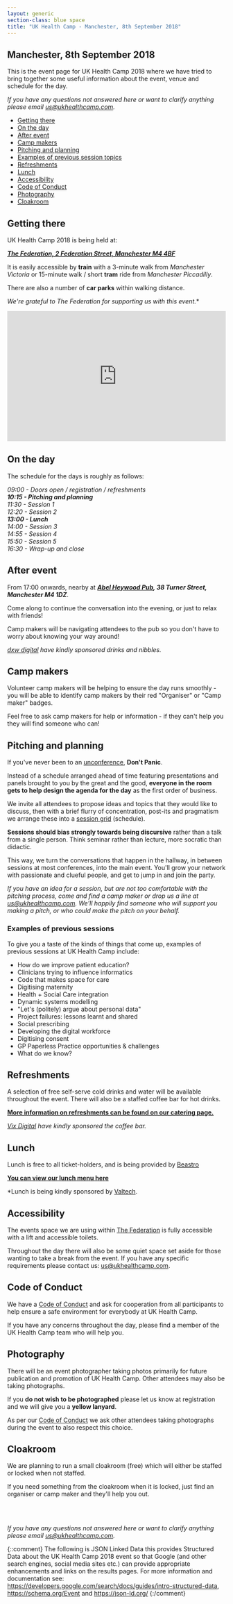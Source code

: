 ```yaml
---
layout: generic
section-class: blue space
title: "UK Health Camp - Manchester, 8th September 2018"
---
```


## Manchester, 8th September 2018

This is the event page for UK Health Camp 2018 where we have tried to bring together some useful information about the event, venue and schedule for the day. 

*If you have any questions not answered here or want to clarify anything please email <us@ukhealthcamp.com>.*

- [Getting there](#getting-there)
- [On the day](#on-the-day)
- [After event](#after-event)
- [Camp makers](#camp-makers)
- [Pitching and planning](#pitching-and-planning)
- [Examples of previous session topics](#examples-of-previous-sessions)
- [Refreshments](#refreshments)
- [Lunch](#lunch)
- [Accessibility](#accessibility)
- [Code of Conduct](#code-of-conduct)
- [Photography](#photography)
- [Cloakroom](#cloakroom)

## Getting there

UK Health Camp 2018 is being held at:

_**[The Federation, 2 Federation Street, Manchester M4 4BF](https://goo.gl/maps/ghh4LigS1Q72)**_ 

It is easily accessible by **train** with a 3-minute walk from _Manchester Victoria_ or 15-minute walk / short **tram** ride from _Manchester Piccadilly_. 

There are also a number of **car parks** within walking distance.

*We're grateful to The Federation for supporting us with this event.**

<iframe src="https://www.google.com/maps/embed?pb=!1m18!1m12!1m3!1d1187.0071836218485!2d-2.240666472212145!3d53.486073098655154!2m3!1f0!2f0!3f0!3m2!1i1024!2i768!4f13.1!3m3!1m2!1s0x487bb1c79ec42665%3A0xb5b47150c72a31fc!2sFederation+House!5e0!3m2!1sen!2suk!4v1535209658753" height="300" frameborder="0" style="border:0;display: block;margin: 0 auto;max-width: 700px;width: 100%;" allowfullscreen></iframe>

## On the day

The schedule for the days is roughly as follows:

_09:00 - Doors open / registration / refreshments  
**10:15 - Pitching and planning**  
11:30 - Session 1  
12:20 - Session 2  
**13:00 - Lunch**  
14:00 - Session 3  
14:55 - Session 4  
15:50 - Session 5  
16:30 - Wrap-up and close_

## After event

From 17:00 onwards,  nearby at _**[Abel Heywood Pub](https://abelheywood.co.uk/), 38 Turner Street, Manchester M4 1DZ**_.

Come along to continue the conversation into the evening, or just to relax with friends!

Camp makers will be navigating attendees to the pub so you don't have to worry about knowing your way around!

*[dxw digital](https://www.dxw.com/) have kindly sponsored drinks and nibbles.*

## Camp makers

Volunteer camp makers will be helping to ensure the day runs smoothly - you will be able to identify camp makers by their red "Organiser" or "Camp maker" badges.

Feel free to ask camp makers for help or information - if they can't help you they will find someone who can!

## Pitching and planning

If you've never been to an [unconference](https://en.wikipedia.org/wiki/Unconference), **Don't Panic**.

Instead of a schedule arranged ahead of time featuring presentations and panels brought to you by the great and the good, **everyone in the room gets to help design the agenda for the day** as the first order of business.

We invite all attendees to propose ideas and topics that they would like to discuss, then with a brief flurry of concentration, post-its and pragmatism we arrange these into a [session grid](https://twitter.com/puntofisso/status/914074219998269440) (schedule). 


**Sessions should bias strongly towards being discursive** rather than a talk from a single person. Think seminar rather than lecture, more socratic than didactic.

This way, we turn the conversations that happen in the hallway, in between sessions at most conferences, into the main event. You'll grow your network with passionate and clueful people, and get to jump in and join the party.

*If you have an idea for a session, but are not too comfortable with the pitching process, come and find a camp maker or drop us a line at <us@ukhealthcamp.com>. We'll happily find someone who will support you making a pitch, or who could make the pitch on your behalf.*

### Examples of previous sessions

To give you a taste of the kinds of things that come up, examples of previous sessions at UK Health Camp include:

- How do we improve patient education?
- Clinicians trying to influence informatics
- Code that makes space for care
- Digitising maternity
- Health + Social Care integration
- Dynamic systems modelling
- "Let's (politely) argue about personal data"
- Project failures: lessons learnt and shared
- Social prescribing
- Developing the digital workforce
- Digitising consent
- GP Paperless Practice opportunities & challenges
- What do we know?

## Refreshments

A selection of free self-serve cold drinks and water will be available throughout the event. There will also be a staffed coffee bar for hot drinks.

**[More information on refreshments can be found on our catering page.](/events/2018-menu)**

*[Vix Digital](https://vix.digital) have kindly sponsored the coffee bar.*

## Lunch

Lunch is free to all ticket-holders, and is being provided by [Beastro](https://www.beastromcr.co.uk)

**[You can view our lunch menu here](/events/2018-menu)**

*Lunch is being kindly sponsored by [Valtech](https://www.valtech.co.uk/).

## Accessibility

The events space we are using within [The Federation](http://www.thefederation.coop/) is fully accessible with a lift and accessible toilets. 

Throughout the day there will also be some quiet space set aside for those wanting to take a break from the event. If you have any specific requirements please contact us: <us@ukhealthcamp.com>.

## Code of Conduct

We have a [Code of Conduct](https://ukhealthcamp.com/code-of-conduct) and ask for cooperation from all participants to help ensure a safe environment for everybody at UK Health Camp.

If you have any concerns throughout the day, please find a member of the UK Health Camp team who will help you.

## Photography

There will be an event photographer taking photos primarily for future publication and promotion of UK Health Camp. Other attendees may also be taking photographs. 

If you **do not wish to be photographed** please let us know at registration and we will give you a **yellow lanyard**. 

As per our [Code of Conduct](https://ukhealthcamp.com/code-of-conduct) we ask other attendees taking photographs during the event to also respect this choice.

## Cloakroom

We are planning to run a small cloakroom (free) which will either be staffed or locked when not staffed. 

If you need something from the cloakroom when it is locked, just find an organiser or camp maker and they'll help you out.

<br><br>

*If you have any questions not answered here or want to clarify anything please email <us@ukhealthcamp.com>.*




{::comment}
    The following is JSON Linked Data this provides Structured Data about the UK
    Health Camp 2018 event so that Google (and other search engines, social media
    sites etc.) can provide appropriate enhancements and links on the results pages.
    For more information and documentation see:
    https://developers.google.com/search/docs/guides/intro-structured-data,
    https://schema.org/Event and https://json-ld.org/
{:/comment}
<script type="application/ld+json">
{
  "@context": "http://schema.org",
  "@type": "Event",
  "description": "UK Health Camp the free ‘unconference’ on digital, design and data for health and care. Come and enjoy a full day having conversations about #health, #digital, #nhs, and more. Register at ukhealthcamp.com",
  "image": "https://ukhealthcamp.com/images/ukhealthcamp-square.png",
  "location": {
    "@type": "Place",
    "address": {
      "@type": "PostalAddress",
      "addressLocality": "Manchester",
      "addressRegion": "Greater Manchester",
      "postalCode": "M4 4BF",
      "streetAddress": "2 Federation Street"
    },
    "name": "The Federation"
  },
  "name": "UK Health Camp 2018",
  "offers": {
    "@type": "Offer",
    "price": "0.00",
    "priceCurrency": "GBP",
    "url": "https://ti.to/ukhealthcamp/2018"
  },
  "startDate": "2018-09-08T09:30",
  "endDate": "2018-09-08T17:30"
}
</script>
